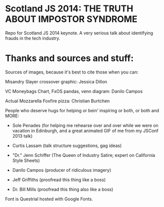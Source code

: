 Scotland JS 2014: THE TRUTH ABOUT IMPOSTOR SYNDROME
===============

Repo for Scotland JS 2014 keynote. A very serious talk about identifying frauds in the tech industry.

Thanks and sources and stuff:
=============================

Sources of images, because it's best to cite those when you can:

Misandry Slayer crossover graphic: Jessica Dillon

VC Moneybags Chart, FxOS pandas, venn diagram: Danilo Campos

Actual Mozzarella Foxfire pizza: Christian Burtchen

People who deserve hugs for helping or bein' inspiring or both, or both and MORE:

- Sole Penades (for helping me rehearse over and over while we were on vacation in Edinburgh, and a great animated GIF of me from my JSConf 2013 talk)

- Curtis Lassam (talk structure suggestions, gag ideas)

- "Dr." Jenn Schiffer (The Queen of Industry Satire; expert on California Style Sheets)

- Danilo Campos (producer of ridiculous imagery)

- Jeff Griffiths (proofread this thing like a boss)

- Dr. Bill Mills (proofread this thing also like a boss)

Font is Questrial hosted with Google Fonts.





